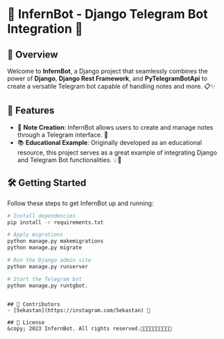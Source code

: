 # 🤖 InfernBot - Django Telegram Bot Integration 🚀
     
## 🌟 Overview   
Welcome to **InfernBot**, a Django project that seamlessly combines the power of **Django**, **Django Rest Framework**, and **PyTelegramBotApi** to create a versatile Telegram bot capable of handling notes and more. 📋✨  
 
## 🎉 Features
- 📒 **Note Creation**: InfernBot allows users to create and manage notes through a Telegram interface. 📝 
- 📚 **Educational Example**: Originally developed as an educational resource, this project serves as a great example of integrating Django and Telegram Bot functionalities. 💡🔧
 
## 🛠️ Getting Started
Follow these steps to get InfernBot up and running:

```bash
# Install dependencies
pip install -r requirements.txt
```

```bash
# Apply migrations
python manage.py makemigrations
python manage.py migrate
```

```bash
# Run the Django admin site
python manage.py runserver
```

```bash
# Start the Telegram bot
python manage.py runtgbot.
```
```

## 📢 Contributors
- [5ekastan](https://instagram.com/5ekastan) 🌟

## 📅 License
&copy; 2023 InfernBot. All rights reserved.🚀🚀🌟🚀🌟🚀🌟🌟🚀🌟
